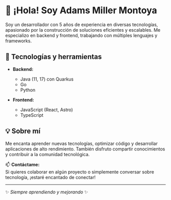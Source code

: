 # 👋 ¡Hola! Soy Adams Miller Montoya

Soy un desarrollador con 5 años de experiencia en diversas tecnologías, apasionado por la construcción de soluciones eficientes y escalables. Me especializo en backend y frontend, trabajando con múltiples lenguajes y frameworks.

## 🚀 Tecnologías y herramientas

- **Backend:**
  - Java (11, 17) con Quarkus
  - Go
  - Python

- **Frontend:**
  - JavaScript (React, Astro)
  - TypeScript

## 💡 Sobre mí

Me encanta aprender nuevas tecnologías, optimizar código y desarrollar aplicaciones de alto rendimiento. También disfruto compartir conocimientos y contribuir a la comunidad tecnológica.

📫 **Contáctame:**  
Si quieres colaborar en algún proyecto o simplemente conversar sobre tecnología, ¡estaré encantado de conectar!

---

✨ *Siempre aprendiendo y mejorando* ✨

